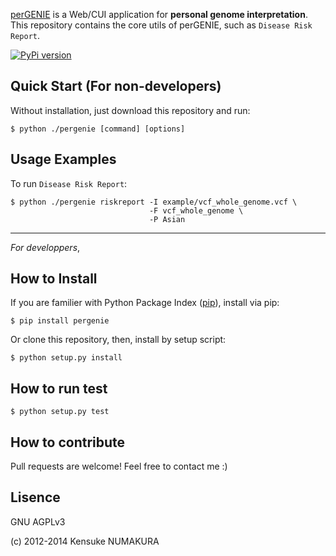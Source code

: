 [perGENIE](http://pergenie.org) is a Web/CUI application for
**personal genome interpretation**. This repository contains
the core utils of perGENIE, such as `Disease Risk Report`.

[![PyPi version](https://pypip.in/v/pergenie/badge.png)](https://crate.io/packages/pergenie/)

## Quick Start (For non-developers)

Without installation, just download this repository and run:

    $ python ./pergenie [command] [options]


## Usage Examples

To run `Disease Risk Report`:

    $ python ./pergenie riskreport -I example/vcf_whole_genome.vcf \
                                   -F vcf_whole_genome \
                                   -P Asian

----

*For developpers*,

## How to Install

If you are familier with Python Package Index
([pip](https://pypi.python.org/pypi/pip)), install via pip:

    $ pip install pergenie

Or clone this repository, then, install by setup script:

    $ python setup.py install


## How to run test

    $ python setup.py test


## How to contribute

Pull requests are welcome! Feel free to contact me :)


## Lisence

GNU AGPLv3


(c) 2012-2014 Kensuke NUMAKURA
